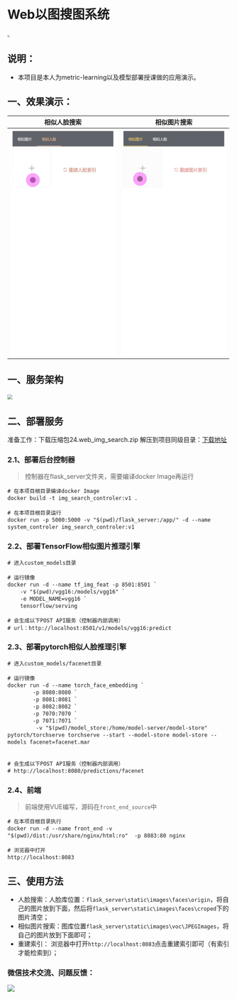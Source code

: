 # Web以图搜图系统

<img src="https://enpei-md.oss-cn-hangzhou.aliyuncs.com/img20220715195118.png?x-oss-process=style/wp" style="zoom: 33%;" />





## 说明：

* 本项目是本人为metric-learning以及模型部署授课做的应用演示。


## 一、效果演示：

| 相似人脸搜索                                       | 相似图片搜索                                      |
| -------------------------------------------------- | ------------------------------------------------- |
| <img src="./md_img/face.gif" style="zoom: 50%;" /> | <img src="./md_img/img.gif" style="zoom: 50%;" /> |



## 一、服务架构

<img src="https://enpei-md.oss-cn-hangzhou.aliyuncs.com/imgdesign-Page-1%20(2).jpg?x-oss-process=style/wp" style="zoom: 67%;" />



## 二、部署服务

准备工作：下载压缩包24.web_img_search.zip 解压到项目同级目录：[下载地址](https://github.com/enpeizhao/CVprojects/releases)

### 2.1、部署后台控制器

> 控制器在flask_server文件夹，需要编译docker Image再运行

```shell
# 在本项目根目录编译docker Image
docker build -t img_search_controler:v1 . 

# 在本项目根目录运行
docker run -p 5000:5000 -v "$(pwd)/flask_server:/app/" -d --name system_controler img_search_controler:v1

```

### 2.2、部署TensorFlow相似图片推理引擎



```shell
# 进入custom_models目录

# 运行镜像
docker run -d --name tf_img_feat -p 8501:8501 `
    -v "$(pwd)/vgg16:/models/vgg16" `
    -e MODEL_NAME=vgg16 `
    tensorflow/serving 
    
# 会生成以下POST API服务（控制器内部调用）
# url：http://localhost:8501/v1/models/vgg16:predict
```

### 2.3、部署pytorch相似人脸推理引擎

```shell
# 进入custom_models/facenet目录

# 运行镜像
docker run -d --name torch_face_embedding `
        -p 8080:8080 `
        -p 8081:8081 `
        -p 8082:8082 `
        -p 7070:7070 `
        -p 7071:7071 `
         -v "$(pwd)/model_store:/home/model-server/model-store" pytorch/torchserve torchserve --start --model-store model-store --models facenet=facenet.mar
         
         
# 会生成以下POST API服务（控制器内部调用）        
# http://localhost:8080/predictions/facenet
```

### 2.4、前端

> 前端使用VUE编写，源码在`front_end_source`中

```shell
# 在本项目根目录执行
docker run -d --name front_end -v  "$(pwd)/dist:/usr/share/nginx/html:ro"  -p 8083:80 nginx

# 浏览器中打开
http://localhost:8083
```



## 三、使用方法

* 人脸搜索：人脸库位置：`flask_server\static\images\faces\origin`，将自己的图片放到下面，然后将`flask_server\static\images\faces\croped`下的图片清空；
* 相似图片搜索：图库位置`flask_server\static\images\voc\JPEGImages`，将自己的图片放到下面即可；
* 重建索引： 浏览器中打开`http://localhost:8083`点击重建索引即可（有索引才能检索到）；



### 微信技术交流、问题反馈：

<img src="https://enpei-md.oss-cn-hangzhou.aliyuncs.com/imgIMG_5862.JPG?x-oss-process=style/wp" style="width:200px;" />

